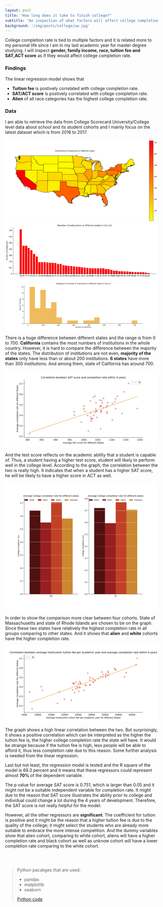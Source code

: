 ```yaml
---
layout: post
title: "How long does it take to finish college?"
subtitle: "An inspection of what factors will affect college completion rate "
background: '/img/posts/college/uw.jpg'
---
```


 College completion rate is tied to multiple factors and it is related more to my personal life since I am in my last academic year for master degree studying. I will inspect **gender, family income, race, tuition fee and SAT,ACT score** as if they would affect college completion rate.

<h3> Findings </h3>

 The linear regression model shows that 
 - <strong class="covid">Tuition fee</strong> is postively correlated with college completion rate.
 - <strong class="covid">SAT/ACT score</strong> is postively correlated with college completion rate. 
 -  <strong class="covid">Alien</strong> of all race categories has the highest college completion rate.

 <h3> Data  </h3>

 I am able to retrieve the data from College Scorecard University/College level data about school and its student cohorts and I mainly focus on the latest dataset which is from 2016 to 2017.

![map](/img/posts/college/output_3_1.png "map") 
![histogram](/img/posts/college/output_4_0.png "histogram")
![distribution](/img/posts/college/his_1.jpg "distribution")

There is a huge difference between different states and the range is from 0 to 700.  <strong class="covid">California</strong> contains the most numbers of institutions in the whole country. However, it is hard to compare the difference between the majority of the states. The distribution of institutions are not even,  <strong class="covid">majority of the states</strong> only have less than or about 200 institutions.  <strong class="covid">6 states</strong> have more than 300 institutions. And among them, state of California has around 700. 

![SAT](/img/posts/college/line_2.jpg "SAT")

And the test score reflects on the academic ability that a student is capable of. Thus, a student having a higher test score, student will likely to perform well in the college level. According to the graph, the correlation between the two is really high. It indicates that when a student has a higher SAT score, he will be likely to have a higher score in ACT as well. 

![Race](/img/posts/college/his2.jpg "Race")

In order to show the comparison more clear between four cohorts. State of Massachusetts and state of Rhode Islands are chosen to be on the graph. Since these two states have relatively the highest completion rate in all groups comparing to other states. And it shows that <strong class="covid">alien</strong> and<strong class="covid"> white</strong> cohorts have the higher completion rate.

![Tuition](/img/posts/college/hist2.jpg "Tuition")

The graph shows a high linear correlation between the two. But surprisingly, it shows a positive correlation which can be interpreted as the higher the tuition fee is, the higher college completion rate the state will have. It would be strange because if the tuition fee is high, less people will be able to afford it, thus less completion rate due to this reason. Some further analysis is needed from the linear regression.

Last but not least, the regression model is tested and the R square of the model is 69.3 percent and it means that these regressors could represent almost <strong class="covid">70% </strong>of the dependent variable. 

The p value for average SAT score is 0.751, which is larger than 0.05 and it might not be a suitable independent variable for completion rate. It might due to the reason that SAT score illustrates the ability prior to college and individual could change a lot during the 4 years of development. Therefore, the SAT score is not really helpful for the model. 

However, all the other regressors are <strong class="covid">significant</strong>. The coefficient for tuition is positive and it might be the reason that a higher tuition fee is due to the quality of the college; it might select the students who are already more suitable to embrace the more intense competition. And the dummy variables show that alien cohort, comparing to white cohort, aliens will have a higher completion rate and black cohort as well as unknow cohort will have a lower completion rate comparing to the white cohort.

<br/><br/>

> Python pacakges that are used:
> - pandas
> - matplotlib
> - seaborn
> 
> <a href="https://github.com/honggekang/README.md/blob/master/Project.ipynb">Python code</a>






